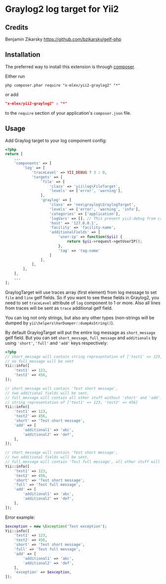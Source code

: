 Graylog2 log target for Yii2
============================

Credits
-------
Benjamin Zikarsky https://github.com/bzikarsky/gelf-php

Installation
------------
The preferred way to install this extension is through [composer](http://getcomposer.org/download/).

Either run

```
php composer.phar require "x-mlex/yii2-graylog2" "*"
```

or add

```json
"x-mlex/yii2-graylog2" : "*"
```

to the `require` section of your application's `composer.json` file.

Usage
-----

Add Graylog target to your log component config:
```php
<?php
return [
    ...
    'components' => [
        'log' => [
            'traceLevel' => YII_DEBUG ? 3 : 0,
            'targets' => [
                'file' => [
                    'class' => 'yii\log\FileTarget',
                    'levels' => ['error', 'warning'],
                ],
                'graylog' => [
                    'class' => 'nex\graylog\GraylogTarget',
                    'levels' => ['error', 'warning', 'info'],
                    'categories' => ['application'],
                    'logVars' => [], // This prevent yii2-debug from crashing ;)
                    'host' => '127.0.0.1',
                    'facility' => 'facility-name',
                    'additionalFields' => [
                        'user-ip' => function($yii) {
                            return $yii->request->getUserIP();
                        },
                        'tag' => 'tag-name'
                    ]
                ],
            ],
        ],
    ],
    ...
];
```

GraylogTarget will use traces array (first element) from log message to set `file` and `line` gelf fields. So if you want to see these fields in Graylog2, you need to set `traceLevel` attribute of `log` component to 1 or more. Also all lines from traces will be sent as `trace` additional gelf field.

You can log not only strings, but also any other types (non-strings will be dumped by `yii\helpers\VarDumper::dumpAsString()`).

By default GraylogTarget will put the entire log message as `short_message` gelf field. But you can set `short_message`, `full_message` and `additionals` by using `'short'`, `'full'` and `'add'` keys respectively:
```php
<?php
// short_message will contain string representation of ['test1' => 123, 'test2' => 456],
// no full_message will be sent
Yii::info([
    'test1' => 123,
    'test2' => 456,
]);

// short_message will contain 'Test short message',
// two additional fields will be sent,
// full_message will contain all other stuff without 'short' and 'add':
// string representation of ['test1' => 123, 'test2' => 456]
Yii::info([
    'test1' => 123,
    'test2' => 456,
    'short' => 'Test short message',
    'add' => [
        'additional1' => 'abc',
        'additional2' => 'def',
    ],
]);

// short_message will contain 'Test short message',
// two additional fields will be sent,
// full_message will contain 'Test full message', all other stuff will be lost
Yii::info([
    'test1' => 123,
    'test2' => 456,
    'short' => 'Test short message',
    'full' => 'Test full message',
    'add' => [
        'additional1' => 'abc',
        'additional2' => 'def',
    ],
]);
```

Error example:
```php
$exception = new \Exception('Test exception');
Yii::info([
    'test1' => 123,
    'test2' => 456,
    'short' => 'Test short message',
    'full' => 'Test full message',
    'add' => [
        'additional1' => 'abc',
        'additional2' => 'def',
    ],
    'exception' => $exception,
]);
